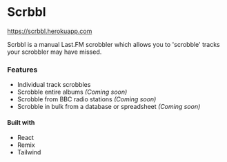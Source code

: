 # Scrbbl

https://scrbbl.herokuapp.com

Scrbbl is a manual Last.FM scrobbler which allows you to 'scrobble' tracks your scrobbler may have missed.

### Features

- Individual track scrobbles
- Scrobble entire albums _(Coming soon)_
- Scrobble from BBC radio stations _(Coming soon)_
- Scrobble in bulk from a database or spreadsheet _(Coming soon)_

#### Built with

- React
- Remix
- Tailwind
